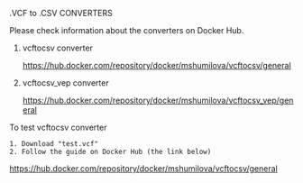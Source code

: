 .VCF to .CSV CONVERTERS

Please check information about the converters on Docker Hub.
1. vcftocsv converter
   
   https://hub.docker.com/repository/docker/mshumilova/vcftocsv/general
3. vcftocsv_vep converter
   
   https://hub.docker.com/repository/docker/mshumilova/vcftocsv_vep/general

To test vcftocsv converter
   
    1. Download "test.vcf"
    2. Follow the guide on Docker Hub (the link below)
   https://hub.docker.com/repository/docker/mshumilova/vcftocsv/general

    
   





